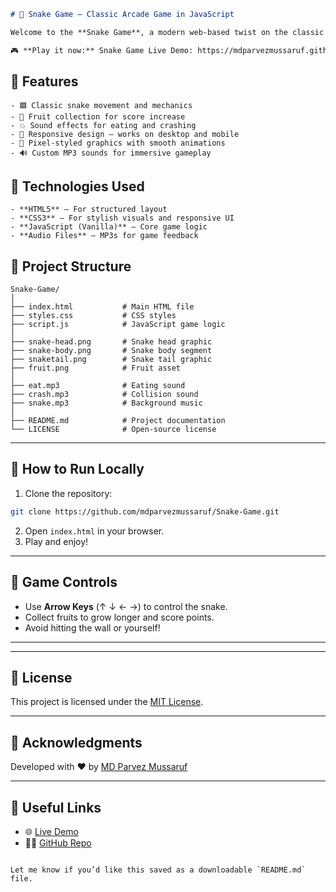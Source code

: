 

```markdown
# 🐍 Snake Game – Classic Arcade Game in JavaScript

Welcome to the **Snake Game**, a modern web-based twist on the classic arcade game! Built using HTML, CSS, and JavaScript, this project is lightweight, fast, and fully playable in your browser.

🎮 **Play it now:** Snake Game Live Demo: https://mdparvezmussaruf.github.io/Snake-Game/

````

## 🚀 Features
```
- 🟩 Classic snake movement and mechanics
- 🍎 Fruit collection for score increase
- 💥 Sound effects for eating and crashing
- 📱 Responsive design – works on desktop and mobile
- 🎨 Pixel-styled graphics with smooth animations
- 🔊 Custom MP3 sounds for immersive gameplay
````


## 🧰 Technologies Used
```
- **HTML5** – For structured layout
- **CSS3** – For stylish visuals and responsive UI
- **JavaScript (Vanilla)** – Core game logic
- **Audio Files** – MP3s for game feedback
````


## 📁 Project Structure
```
Snake-Game/
│
├── index.html           # Main HTML file
├── styles.css           # CSS styles
├── script.js            # JavaScript game logic
│
├── snake-head.png       # Snake head graphic
├── snake-body.png       # Snake body segment
├── snaketail.png        # Snake tail graphic
├── fruit.png            # Fruit asset
│
├── eat.mp3              # Eating sound
├── crash.mp3            # Collision sound
├── snake.mp3            # Background music
│
├── README.md            # Project documentation
└── LICENSE              # Open-source license

````

---

## 🔧 How to Run Locally

1. Clone the repository:

```bash
git clone https://github.com/mdparvezmussaruf/Snake-Game.git
````

2. Open `index.html` in your browser.
3. Play and enjoy!

---

## 🧠 Game Controls

* Use **Arrow Keys** (↑ ↓ ← →) to control the snake.
* Collect fruits to grow longer and score points.
* Avoid hitting the wall or yourself!

---


---

## 📜 License

This project is licensed under the [MIT License](LICENSE).

---

## 🙌 Acknowledgments

Developed with ❤️ by [MD Parvez Mussaruf](https://github.com/mdparvezmussaruf)

---

## 🔗 Useful Links

* 🌐 [Live Demo](https://mdparvezmussaruf.github.io/Snake-Game/)
* 🧑‍💻 [GitHub Repo](https://github.com/mdparvezmussaruf/Snake-Game)

```

Let me know if you’d like this saved as a downloadable `README.md` file.
```
